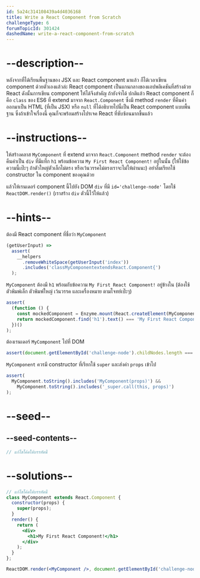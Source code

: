 ```yaml
---
id: 5a24c314108439a4d4036168
title: Write a React Component from Scratch
challengeType: 6
forumTopicId: 301424
dashedName: write-a-react-component-from-scratch
---
```


# --description--

หลังจากที่ได้เรียนพื้นฐานของ JSX และ React component มาแล้ว ก็ได้เวลาเขียน component ด้วยตัวเองแล้วล่ะ
React component เป็นแกนกลางของแอปพลิเคชันที่สร้างด้วย React ดังนั้นการเขียน component ให้ได้จึงสำคัญ 
ถ้ายังจำได้ ปกติแล้ว React component ก็คือ `class` ของ ES6 ที่ extend มาจาก `React.Component` ซึ่งมี method `render` ที่คืนค่าออกมาเป็น HTML (ที่เป็น JSX) หรือ `null` 
ที่ได้อธิบายไปนี้เป็น React component แบบพื้นฐาน ซึ่งถ้าเข้าใจเรื่องนี้ คุณก็จะพร้อมสร้างโปรเจค React ที่ซับซ้อนมากขึ้นแล้ว

# --instructions--

ให้สร้างคลาส `MyComponent` ที่ extend มาจาก `React.Component` 
method `render` จะต้องคืนค่าเป็น `div` ที่มีแท็ก `h1` พร้อมข้อความ `My First React Component!` อยู่ในนั้น (ให้ใช้ข้อความนี้เป๊ะๆ ถ้าตัวใหญ่ตัวเล็กไม่ตรง หรือเว้นวรรคไม่ตรงเราจะไม่ให้ผ่านนะ) 
อย่าลืมเรียกใช้ constructor ใน component ของคุณด้วย

แล้วให้เรนเดอร์ component นี้ไปยัง DOM `div` ที่มี `id='challenge-node'` โดยใช้ `ReactDOM.render()` (เราสร้าง `div` ตัวนี้ไว้ให้แล้ว)

# --hints--

ต้องมี React component ที่ชื่อว่า `MyComponent`

```js
(getUserInput) =>
  assert(
    __helpers
      .removeWhiteSpace(getUserInput('index'))
      .includes('classMyComponentextendsReact.Component{')
  );
```

`MyComponent` ต้องมี `h1` พร้อมกับข้อความ `My First React Component!` อยู่ข้างใน (ต้องใช้ตัวพิมพ์เล็ก ตัวพิมพ์ใหญ่ เว้นวรรค และเครื่องหมาย ตามโจทย์เป๊ะๆ)

```js
assert(
  (function () {
    const mockedComponent = Enzyme.mount(React.createElement(MyComponent));
    return mockedComponent.find('h1').text() === 'My First React Component!';
  })()
);
```


ต้องเรนเดอร์ `MyComponent` ไปที่ DOM

```js
assert(document.getElementById('challenge-node').childNodes.length === 1);
```

`MyComponent` ควรมี constructor ที่เรียกใช้ `super` และส่งค่า `props` เข้าไป

```js
assert(
  MyComponent.toString().includes('MyComponent(props)') &&
    MyComponent.toString().includes('_super.call(this, props)')
);
```

# --seed--

## --seed-contents--

```jsx
// แก้ไขโค้ดใต้บรรทัดนี้
```

# --solutions--

```jsx
// แก้ไขโค้ดใต้บรรทัดนี้
class MyComponent extends React.Component {
  constructor(props) {
    super(props);
  }
  render() {
    return (
      <div>
        <h1>My First React Component!</h1>
      </div>
    );
  }
};

ReactDOM.render(<MyComponent />, document.getElementById('challenge-node'));
```
